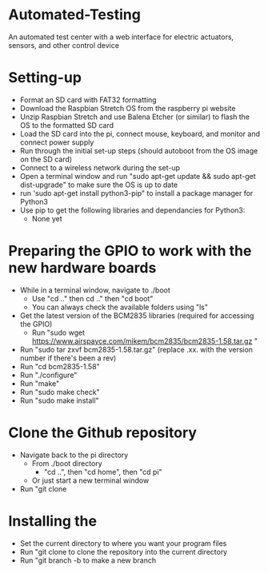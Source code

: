 # Automated-Testing
An automated test center with a web interface for electric actuators, sensors, and other control device

# Setting-up
- Format an SD card with FAT32 formatting
- Download the Raspbian Stretch OS from the raspberry pi website
- Unzip Raspbian Stretch and use Balena Etcher (or similar) to flash the OS to the formatted SD card
- Load the SD card into the pi, connect mouse, keyboard, and monitor and connect power supply
- Run through the initial set-up steps (should autoboot from the OS image on the SD card)
- Connect to a wireless network during the set-up
- Open a terminal window and run "sudo apt-get update && sudo apt-get dist-upgrade" to make sure the OS is up to date
- run 'sudo apt-get install python3-pip" to install a package manager for Python3
- Use pip to get the following libraries and dependancies for Python3:
  - None yet
  
# Preparing the GPIO to work with the new hardware boards
- While in a terminal window, navigate to ./boot
  - Use "cd .." then cd .." then "cd boot"
  - You can always check the available folders using "ls"
- Get the latest version of the BCM2835 libraries (required for accessing the GPIO) 
  - Run "sudo wget https://www.airspayce.com/mikem/bcm2835/bcm2835-1.58.tar.gz "
- Run "sudo tar zxvf bcm2835-1.58.tar.gz" (replace .xx. with the version number if there's been a rev)
- Run "cd bcm2835-1.58"
- Run "./configure"
- Run "make"
- Run "sudo make check"
- Run "sudo make install"

# Clone the Github repository
- Navigate back to the pi directory
  - From ./boot directory
    - "cd ..", then "cd home", then "cd pi"
  - Or just start a new terminal window
- Run "git clone 

# Installing the 
  
  
- Set the current directory to where you want your program files
- Run "git clone <url> to clone the repository into the current directory
- Run "git branch -b <url> to make a new branch

